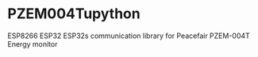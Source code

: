 # PZEM004Tupython
ESP8266 ESP32 ESP32s  communication library for Peacefair PZEM-004T Energy monitor
